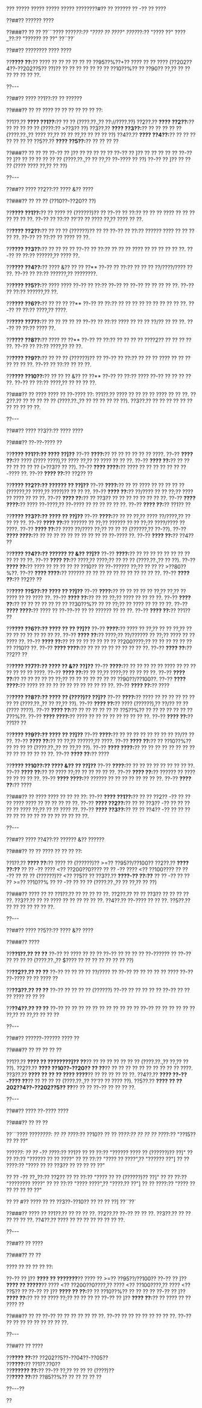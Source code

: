 ??? ????? ????? ????? ????? ????????#?? ?? ?????? ?? -?? ?? ????

??##?? ?????? ????

??###?? ?? ??
??```????
????_??:?? "???? ?? ????"
????_??:?? "???? ??"
????_??:?? "?????? ?? ??"
??``??`

??##?? ???????? ???? ????

??**???? ??:**?? ???? ?? ?? ?? ?? ?? ?? ??95??%??+?? ???? ?? ?? ???? (??202??4??-??202??5?? ??)?? ?? ?? ?? ?? ?? ?? ?? ??10??%?? ?? ??90?? ??,?? ?? ?? ?? ?? ?? ?? ??.

??---

??##?? ???? ??1??:?? ?? ??????

??###?? ?? ??
???? ?? ?? ?? ?? ?? ?? ??:

??1??.?? **???? ??1??:**?? ?? ?? (????.??.,?? ??://????.??)
??2??.?? **???? ??2??:**?? ?? ?? ?? ?? ?? (????:?? >??3?? ??)
??3??.?? **???? ??3??:**?? ?? ?? ?? ?? ?? (????.??.,?? ???? ??,?? ?? ?? ??,?? ?? ?? ?? ??)
??4??.?? **???? ??4??:**?? ?? ?? ?? ?? ?? ?? ??
??5??.?? **???? ??5??:**?? ?? ?? ?? ??

??###?? ?? ?? ??
??-?? ?? ]?? ?? ?? ?? ?? ??
??-?? ?? ]?? ?? ?? ?? ?? ??
??-?? ?? ]?? ?? ?? ?? ?? ?? ?? (????.??.,?? ?? ??,?? ??-???? ?? ??)
??-?? ?? ]?? ?? ?? ?? (???? ???? ??,?? ?? ??)

??---

??##?? ???? ??2??:?? ???? &?? ????

??###?? ?? ?? ?? (??10??-??20?? ??)

??**???? ??1??:**?? ?? ???? ?? (??????)?? ??
??-?? ?? ??:?? ?? ?? ?? ???? ?? ?? ?? ?? ?? ?? ??.
??-?? ?? ??:?? ??'?? ?? ???? ??,?? ???? ?? ??.

??**???? ??2??:**?? ?? ?? ?? (??????)?? ?? ??
??-?? ?? ??:?? ?????? ???? ?? ?? ?? ?? ??.
??-?? ?? ??:?? ?? ???? ?? ??.

??**???? ??3??:**?? ?? ?? ?? ??
??-?? ?? ??:?? ?? ?? ?? ???? ?? ?? ?? ?? ?? ??.
??-?? ?? ??:?? ??????,?? ???? ??.

??**???? ??4??:**?? ???? &?? ?? ?? ??**
??-?? ?? ??:?? ?? ?? ?? ??/????/???? ?? ??.
??-?? ?? ??:?? ??????,?? ????????.

??**???? ??5??:**?? ???? ????
??-?? ?? ??:?? ??-?? ?? ??-?? ?? ?? ?? ?? ??.
??-?? ?? ??:?? ??????,?? ??.

??**???? ??6??:**?? ?? ?? ?? ??**
??-?? ?? ??:?? ?? ?? ?? ?? ?? ?? ?? ?? ?? ??.
??-?? ?? ??:?? ????,?? ????.

??**???? ??7??:**?? ?? ?? ?? ?? ??
??-?? ?? ??:?? ???? ?? ?? ?? ??/?? ?? ?? ??.
??-?? ?? ??:?? ???? ??.

??**???? ??8??:**?? ???? ?? ??**
??-?? ?? ??:?? ?? ?? ?? ?? ????2?? ?? ?? ?? ?? ??.
??-?? ?? ??:?? ????,?? ?? ??.

??**???? ??9??:**?? ?? ?? ?? (??????)?? ??
??-?? ?? ??:?? ?? ?? ?? ???? ?? ?? ?? ?? ?? ?? ??.
??-?? ?? ??:?? ?? ?? ??.

??**???? ??10??:**?? ?? ?? ?? &?? ?? ??**
??-?? ?? ??:?? ???? ??-?? ?? ?? ?? ?? ??.
??-?? ?? ??:?? ????,?? ?? ?? ?? ??.

??###?? ?? ????
???? ?? ??-???? ??:
??1??.?? ???? ?? ?? ?? ?? ???? ?? ?? ??.
??2??.?? ?? ?? ?? ?? ?? (????.??.,?? ?? ?? ?? ?? ?? ??).
??3??.?? ?? ?? ?? ?? ?? ?? ?? ?? ?? ?? ??.

??---

??##?? ???? ??3??:?? ???? ????

??###?? ??-??-???? ??

??**???? ??1??:?? ???? ??]??**
??-?? **????:**?? ?? ?? ?? ?? ?? ?? ????.
??-?? **???? ??:**?? ???? (???? ????),?? ???? ??,?? ?? ???? ?? ?? ??.
??-?? **???? ??:**?? ?? ?? ?? ?? ?? ?? ?? (>??3?? ?? ??).
??-?? **???? ????:**?? ???? ?? ?? ?? ?? ?? ?? ??-???? ??.
??-?? **???? ??:**?? ??2?? ??

??**???? ??2??:?? ?????? ?? ??]??**
??-?? **????:**?? ?? ?? ???? ?? ?? ?? ?? ?? (??????,?? ????,?? ????)?? ?? ?? ??.
??-?? **???? ??:**?? ??/???? ?? ?? ??;?? ???? ?? ???? ?? ?? ??.
??-?? **???? ??:**?? ?? ??3?? ?? ?? ?? ?? ?? ?? ?? ??.
??-?? **???? ????:**?? ???? ??-????,?? ??-???? ?? ?? ?? ?? ?? ??.
??-?? **???? ??:**?? ??1?? ??

??**???? ??3??:?? ???? ?? ??]??**
??-?? **????:**?? ?? ?? ??,?? ???? ??/????,?? ?? ?? ?? ??.
??-?? **???? ??:**?? ?????? ?? ??;?? ?????? ?? ?? ??;?? ????/???? ?? ????.
??-?? **???? ??:**?? ???? ??/???? ??;?? ?? ?? ?? (??????,?? ??-??).
??-?? **???? ????:**?? ?? ?? ?? ?? ?? ?? ?? ?? ?? ?? ??-???? ??.
??-?? **???? ??:**?? ??4?? ??

??**???? ??4??:?? ?????? ?? &?? ??]??**
??-?? **????:**?? ?? ?? ?? ?? ?? ?? ?? ?? ?? ?? ?? ??.
??-?? **???? ??:**?? ????,?? ????;?? ?? ?? ?? (????.??.,?? ?? ??).
??-?? **???? ??:**?? ???? ?? ?? ?? ?? ?? ??10?? ?? ??-?????? ??;?? ?? ?? ?? >??80??%??.
??-?? **???? ????:**?? ?????? ?? ?? ?? ?? ?? ?? ?? ?? ?? ?? ??.
??-?? **???? ??:**?? ??2?? ??

??**???? ??5??:?? ???? ?? ??]??**
??-?? **????:**?? ?? ?? ?? ?? ?? ??,?? ??,?? ?? ???? ?? ?? ???? ??.
??-?? **???? ??:**?? ?? ?? ??;?? ???? ?? ?? ?? ??.
??-?? **???? ??:**?? ?? ?? ?? ?? ?? ?? ?? ??30??%?? ?? ?? ??;?? ?? ???? ?? ?? ?? ??.
??-?? **???? ????:**?? ???? ?? ??-??-?? ?? ?? ?????? ?? ?? ??.
??-?? **???? ??:**?? ??1?? ??

??**???? ??6??:?? ???? ?? ?? ??]??**
??-?? **????:**?? ???? ?? ??,?? ?? ?? ??,?? ?? ?? ?? ?? ?? ?? ?? ?? ??.
??-?? **???? ??:**?? ????;?? ??/?????? ?? ??;?? ???? ?? ?? ???? ??.
??-?? **???? ??:**?? ?? ?? ?? ?? ?? ?? ?? ??200????;?? ?? ?? ?? ?? ?? ?? ?? ??10?? ??.
??-?? **???? ????:**?? ?? ?? ?? ?? ?? ?? ?? ?? ??.
??-?? **???? ??:**?? ??2?? ??

??**???? ??7??:?? ???? ?? &?? ??]??**
??-?? **????:**?? ?? ?? ?? ?? ?? ???? ?? ?? ?? ?? ?? ?? ?? ????.
??-?? **???? ??:**?? ?? ??,?? ????;?? ?? ?? ?? ??.
??-?? **???? ??:**?? ?? ?? ?? ?? ?? ??;?? ?? ?? ?? ?? ?? ?? ?? ??90??/??100??.
??-?? **???? ????:**?? ???? ?? ?? ?? ?? ?? ?? ?? ?? ?? ?? ??.
??-?? **???? ??:**?? ????

??**???? ??8??:?? ???? ?? (????)?? ??]??**
??-?? **????:**?? ???? ?? ?? ?? ?? ?? ?? ?? ?? (????.??.,?? ?? ??,?? ??).
??-?? **???? ??:**?? ???? (??????),?? ??/?? ?? ?? (???? ????).
??-?? **???? ??:**?? ?? ?? ?? ?? ?? ?? ??5??%?? ?? ?? ?? ?? ?? ?? ??7??%??.
??-?? **???? ????:**?? ???? ?? ?? ?? ?? ?? ?? ?? ?? ??.
??-?? **???? ??:**?? ??1?? ??

??**???? ??9??:?? ???? ?? ??]??**
??-?? **????:**?? ?? ?? ?? ?? ?? ?? ?? ?? ??/?? ?? ??.
??-?? **???? ??:**?? ?? ??,?? ??????,?? ????.
??-?? **???? ??:**?? ?? ??10??%?? ?? ?? ?? ?? (????.??.,?? ?? ??,?? ??).
??-?? **???? ????:**?? ?? ?? ?? ?? ?? ?? ?? ?? ?? ?? ?? ?? ?? ?? ??.
??-?? **???? ??:**?? ????

??**???? ??10??:?? ???? &?? ?? ??]??**
??-?? **????:**?? ?? ?? ?? ?? ?? ?? ?? ?? ??.
??-?? **???? ??:**?? ?? ???? ??;?? ?? ?? ?? ?? ??.
??-?? **???? ??:**?? ?????? ?? ???? ?? ?? ?? ?? ??.
??-?? **???? ????:**?? ?????? ?? ?? ?? ?? ?? ?? ?? ??.
??-?? **???? ??:**?? ????

??###?? ?? ????
???? ?? ?? ?? ??:
??-?? **???? ??1??:**?? ?? ?? ??2?? -?? ?? ?? ?? ???? ???? ?? ?? ?? ?? ?? ??.
??-?? **???? ??2??:**?? ?? ?? ??3?? -?? ?? ?? ?? ?? ?? ???? ??;?? ?? ?? ???? ??.
??-?? **???? ??3??:**?? ?? ?? ??4?? -?? ?? ?? ?? ?? ?? ?? ?? ?? ?? ?? ?? ?? ?? ?? ??.

??---

??##?? ???? ??4??:?? ?????? &?? ??????

??###?? ?? ??
???? ?? ?? ?? ??:

??1??.?? **???? ??:**?? ???? ?? (??????)?? >=?? ??95??/??100??
??2??.?? **???? ??:??**
??  ?? -?? ???? <?? ??200??0????
??  ?? -?? ???? <?? ??100????
??  ?? -?? ?? ?? ?? (??????)?? <?? ??5?? ??
??3??.?? **????-?? ??:??**
??  ?? -?? ?? ?? ?? >=?? ??10??%
??  ?? -?? ?? ?? ?? (????.??.,?? ?? ??,?? ?? ??)

??###?? ???? ?? ??
??1??.?? ?? ?? ?? ?? ??.
??2??.?? ?? ?? ??3?? ?? ?? ?? ?? ??.
??3??.?? ?? ?? ???? ?? ?? ?? ?? ?? ??.
??4??.?? ??-???? ?? ?? ??.
??5??.?? ?? ?? ?? ?? ?? ?? ??.

??---

??##?? ???? ??5??:?? ???? &?? ????

??###?? ????

??**??1??.?? ?? ??**
??-?? ?? ???? ?? ?? ??
??-?? ?? ?? ?? ?? ??-?????? ??
??-?? ?? ?? ?? ?? (????.??.,?? $???? ?? ?? ?? ?? ?? ?? ?? ??)

??**??2??.?? ?? ??**
??-?? ?? ?? ?? ?? ??/???? ??
??-?? ?? ?? ?? ?? ?? ????
??-?? ??-???? ?? ?? ???? ??

??**??3??.?? ?? ??**
??-?? ?? ?? ?? ?? (??????)
??-?? ?? ?? ?? ?? ??
??-?? ?? ?? ?? ???? ?? ?? ??

??**??4??.?? ?? ??**
??-?? ?? ?? ?? ?? ?? ?? ?? ?? ?? ?? ??
??-?? ?? ?? ?? ?? ?? ?? ??,?? ?? ??,?? ?? ?? ??

??---

??##?? ??????-?????? ???? ??

??###?? ?? ?? ?? ?? ??

??1??.?? **???? ?? ????????]?? ??**?? ?? ?? ?? ?? ?? ?? ?? (????.??.,?? ??,?? ?? ??).
??2??.?? **???? ??10??-??20?? ?? ??**?? ?? ?? ?? ?? ?? ?? ?? ?? ?? ?? ????.
??3??.?? **???? ?? ?? ?? ???? ????**?? ?? ?? ?? ?? ?? ??.
??4??.?? **???? ??-??-???? ??**?? ?? ?? ?? ?? (????.??.,?? ??'?? ?? ???? ??).
??5??.?? **???? ?? ??202??4??-??202??5?? ??**?? ?? ?? ??-?? ?? ?? ?? ??.

??---

??##?? ???? ??-???? ????

??###?? ?? ?? ??

??```????
????_????:
?? ?? ??_??:?? ??10??
?? ?? ??_??:?? ??
?? ?? ??_??:?? "??15?? ?? ?? ??"

????_??:
?? ?? -?? ??_??:?? ??1??
??   ?? ??:?? "?????? ???? ?? (??????)?? ??]"
??   ?? ??:?? "?????? ?? ?? ????"
??   ?? ??:?? "???? ?? ????",?? "?????? ??"]
??   ?? ????:?? "???? ?? ?? ??3?? ?? ?? ?? ?? ??"

?? ?? -?? ??_??:?? ??2??
??   ?? ??:?? "???? ?? ?? (??????)?? ??]"
??   ?? ??:?? "???????? ????"
??   ?? ??:?? "???? ????",?? "????.?? ??"]
??   ?? ????:?? "???? ?? ?? ?? ?? ?? ??"

?? ?? #?? ???? ?? ?? ??3??-??10?? ?? ?? ?? ??]
??``??`

??###?? ???? ??
??1??.?? ?? ?? ?? ??.
??2??.?? ??-?? ?? ?? ??.
??3??.?? ?? ?? ?? ?? ?? ??.
??4??.?? ???? ?? ?? ?? ?? ?? ?? ?? ??.

??---

??##?? ?? ????

??###?? ?? ??

???? ?? ?? ?? ?? ??:

??-?? ?? ]?? **???? ?? ???????**?? ???? ?? >=?? ??95??/??100??
??-?? ?? ]?? **???? ?? ?????**?? ???? <?? ??200??0????,?? ???? <?? ??100????,?? ???? <?? ??5?? ??
??-?? ?? ]?? **???? ?? ??:**?? ?? ??10??%?? ?? ?? ?? ??
??-?? ?? ]?? **???? ??:**?? ?? ?? ???? ??;?? ?? ?? ?? ??
??-?? ?? ]?? **???? ??:**?? ?? ???? ?? ?? ???? ??

??###?? ?? ??
??-?? ?? ?? ?? ?? ?? ?? ??.
??-?? ?? ?? ?? ?? ?? ?? ?? ??.
??-?? ?? ?? ?? ?? ?? ?? ?? ?? ??.

??---

??##?? ?? ????

??**???? ??:**?? ??202??5??-??04??-??05??  
??**????:**?? ??1??.??0??  
??**?????? ??:**?? ??-?? ??,?? ?? ?? ?? (????)??  
??**???? ??:**?? ??85??%?? ?? ?? ?? ?? ??  

??---??

??